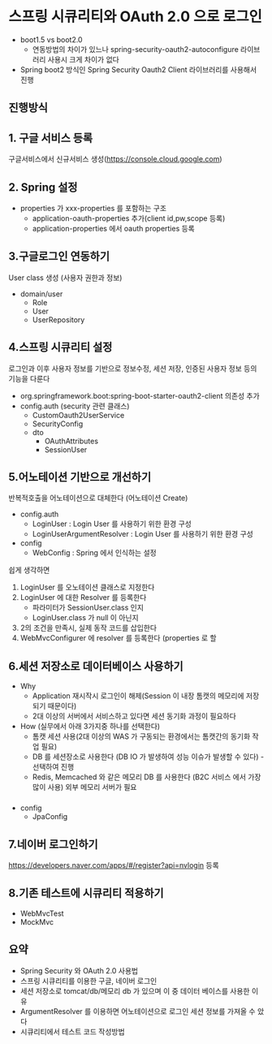 # 스프링 시큐리티와 OAuth 2.0 으로 로그인 

- boot1.5 vs boot2.0
	- 연동방법의 차이가 있느나 spring-security-oauth2-autoconfigure 라이브러리 사용시 크게 차이가 없다
- Spring boot2 방식인 Spring Security Oauth2 Client 라이브러리를 사용해서 진행

## 진행방식


## 1. 구글 서비스 등록
구글서비스에서 신규서비스 생성(https://console.cloud.google.com)

## 2. Spring 설정
- properties 가 xxx-properties 를 포함하는 구조
	- application-oauth-properties 추가(client id,pw,scope 등록)
	- application-properties 에서 oauth properties 등록

## 3.구글로그인 연동하기
User class 생성  (사용자 권한과 정보)
- domain/user  
	- Role
	- User
	- UserRepository

## 4.스프링 시큐리티 설정

로그인과 이후 사용자 정보를 기반으로 정보수정, 세션 저장, 인증된 사용자 정보 등의 기능을 다룬다

- org.springframework.boot:spring-boot-starter-oauth2-client 의존성 추가
- config.auth (security 관련 클래스)
	- CustomOauth2UserService
	- SecurityConfig 
	- dto
		- OAuthAttributes  
		- SessionUser  
  
## 5.어노테이션 기반으로 개선하기

반복적호출을 어노테이션으로 대체한다 (어노테이션 Create)

- config.auth
	- LoginUser : Login User 를 사용하기 위한 환경 구성
	- LoginUserArgumentResolver : Login User 를 사용하기 위한 환경 구성
- config
	- WebConfig : Spring 에서 인식하는 설정

쉽게 생각하면 
1. LoginUser 를 오노테이션 클래스로 지정한다
2. LoginUser 에 대한 Resolver 를 등록한다
	- 파라미터가 SessionUser.class 인지
	- LoginUser.class 가 null 이 아닌지
3. 2의 조건을 만족시, 실제 동작 코드를 삽입한다
4. WebMvcConfigurer 에 resolver 를 등록한다 (properties 로 할

## 6.세션 저장소로 데이터베이스 사용하기
- Why
  - Application 재시작시 로그인이 해제(Session 이 내장 톰캣의 메모리에 저장되기 때문이다)
  - 2대 이상의 서버에서 서비스하고 있다면 세션 동기화 과정이 필요하다 
- How (실무에서 아래 3가지중 하나를 선택한다)
  - 톰캣 세션 사용(2대 이상의 WAS 가 구동되는 환경에서는 톰캣간의 동기화 작업 필요)
  - DB 를 세션장소로 사용한다 (DB IO 가 발생하여 성능 이슈가 발생할 수 있다)  - 선택하여 진행
  - Redis, Memcached 와 같은 메모리 DB 를 사용한다 (B2C 서비스 에서 가장 많이 사용) 외부 메모리 서버가 필요
  ###
- config
	- JpaConfig

## 7.네이버  로그인하기
https://developers.naver.com/apps/#/register?api=nvlogin 등록

## 8.기존 테스트에 시큐리티 적용하기
- WebMvcTest
- MockMvc
  
 ## 요약
 - Spring Security 와 OAuth 2.0 사용법
 - 스프링 시큐리티를 이용한 구글, 네이버 로그인
 - 세션 저장소로 tomcat/db/메모리 db 가 있으며 이 중 데이터 베이스를 사용한 이유
 - ArgumentResolver 를 이용하면 어노테이션으로 로그인 세션 정보를 가져올 수 았다
 - 시큐리티에서 테스트 코드 작성방법


<!--stackedit_data:
eyJoaXN0b3J5IjpbLTYyODkxNDE4MiwyMDU1MTE1MTkyLDEzOT
kwOTI2MDEsMTI4MjYzOTY5NywxOTc4NzkzODM1LC0yODkzOTA1
MTUsLTEzNTI2NzUzNjQsNjczMzg3ODc4LC03Njg4MTc4OThdfQ
==
-->